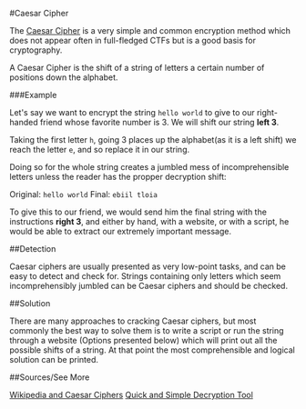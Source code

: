 #Caesar Cipher

The [Caesar Cipher](http://en.wikipedia.org/wiki/Caesar_cipher) is a very simple and common encryption method which does not appear often in full-fledged CTFs but is a good basis for cryptography.

A Caesar Cipher is the shift of a string of letters a certain number of positions down the alphabet.

###Example

Let's say we want to encrypt the string `hello world` to give to our right-handed friend whose favorite number is 3.  We will shift our string **left 3**.

Taking the first letter `h`, going 3 places up the alphabet(as it is a left shift)  we reach the letter `e`, and so replace it in our string.

Doing so for the whole string creates a jumbled mess of incomprehensible letters unless the reader has the propper decryption shift:

Original: `hello world`
Final:    `ebiil tloia`

To give this to our friend, we would send him the final string with the instructions **right 3**, and either by hand, with a website, or with a script, he would be able to extract our extremely important message.

##Detection

Caesar ciphers are usually presented as very low-point tasks, and can be easy to detect and check for.  Strings containing only letters which seem incomprehensibly jumbled can be Caesar ciphers and should be checked.

##Solution

There are many approaches to cracking Caesar ciphers, but most commonly the best way to solve them is to write a script or run the string through a website (Options presented below) which will print out all the possible shifts of a string.  At that point the most comprehensible and logical solution can be printed.

##Sources/See More

[Wikipedia and Caesar Ciphers](http://en.wikipedia.org/wiki/Caesar_cipher)
[Quick and Simple Decryption Tool](http://www.xarg.org/tools/caesar-cipher)
